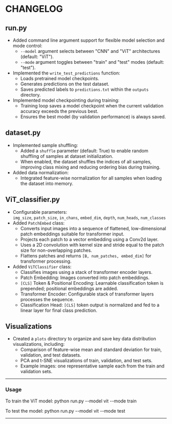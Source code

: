 # CHANGELOG

## run.py
- Added command line argument support for flexible model selection and mode control:
  - `--model` argument selects between "CNN" and "ViT" architectures (default: "ViT").
  - `--mode` argument toggles between "train" and "test" modes (default: "test").
- Implemented the `write_test_predictions` function:
  - Loads pretrained model checkpoints.
  - Generates predictions on the test dataset.
  - Saves predicted labels to `predictions.txt` within the `outputs` directory.
- Implemented model checkpointing during training:
  - Training loop saves a model checkpoint when the current validation accuracy exceeds the previous best.
  - Ensures the best model (by validation performance) is always saved.

## dataset.py
- Implemented sample shuffling:
  - Added a `shuffle` parameter (default: True) to enable random shuffling of samples at dataset initialization.
  - When enabled, the dataset shuffles the indices of all samples, improving class mixing and reducing ordering bias during training.
- Added data normalization:
  - Integrated feature-wise normalization for all samples when loading the dataset into memory.

## ViT_classifier.py
- Configurable parameters:  
  `img_size`, `patch_size`, `in_chans`, `embed_dim`, `depth`, `num_heads`, `num_classes`
- Added `PatchEmbed` class:
  - Converts input images into a sequence of flattened, low-dimensional patch embeddings suitable for transformer input.
  - Projects each patch to a vector embedding using a Conv2d layer.
  - Uses a 2D convolution with kernel size and stride equal to the patch size for non-overlapping patches.
  - Flattens patches and returns `[B, num_patches, embed_dim]` for transformer processing.
- Added `ViTClassifier` class:
  - Classifies images using a stack of transformer encoder layers.
  - Patch Embedding: Images converted into patch embeddings.
  - `[CLS]` Token & Positional Encoding: Learnable classification token is prepended; positional embeddings are added.
  - Transformer Encoder: Configurable stack of transformer layers processes the sequence.
  - Classification Head: `[CLS]` token output is normalized and fed to a linear layer for final class prediction.

## Visualizations
- Created a `plots` directory to organize and save key data distribution visualizations, including:
  - Comparison of feature-wise mean and standard deviation for train, validation, and test datasets.
  - PCA and t-SNE visualizations of train, validation, and test sets.
  - Example images: one representative sample each from the train and validation sets.

---

### Usage

To train the ViT model:
python run.py --model vit --mode train

To test the model:
python run.py --model vit --mode test

---


